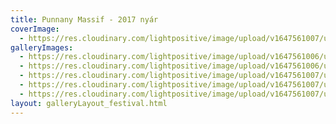 ```yaml
---
title: Punnany Massif - 2017 nyár
coverImage:
  - https://res.cloudinary.com/lightpositive/image/upload/v1647561007/uploads/Punnany%20Massif%20-%202017%20ny%C3%A1r/Punnanyny%C3%A1r-1.jpg
galleryImages: 
  - https://res.cloudinary.com/lightpositive/image/upload/v1647561006/uploads/Punnany%20Massif%20-%202017%20ny%C3%A1r/Punnanyny%C3%A1r4-1.jpg
  - https://res.cloudinary.com/lightpositive/image/upload/v1647561006/uploads/Punnany%20Massif%20-%202017%20ny%C3%A1r/Punnanyny%C3%A1r3-1.jpg
  - https://res.cloudinary.com/lightpositive/image/upload/v1647561007/uploads/Punnany%20Massif%20-%202017%20ny%C3%A1r/Punnanyny%C3%A1r1-1.jpg
  - https://res.cloudinary.com/lightpositive/image/upload/v1647561007/uploads/Punnany%20Massif%20-%202017%20ny%C3%A1r/Punnanyny%C3%A1r2-1.jpg
  - https://res.cloudinary.com/lightpositive/image/upload/v1647561007/uploads/Punnany%20Massif%20-%202017%20ny%C3%A1r/Punnanyny%C3%A1r-1.jpg
layout: galleryLayout_festival.html
---
```

